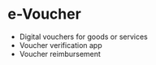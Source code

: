 # e-Voucher

* Digital vouchers for goods or services
* Voucher verification app
* Voucher reimbursement&#x20;
